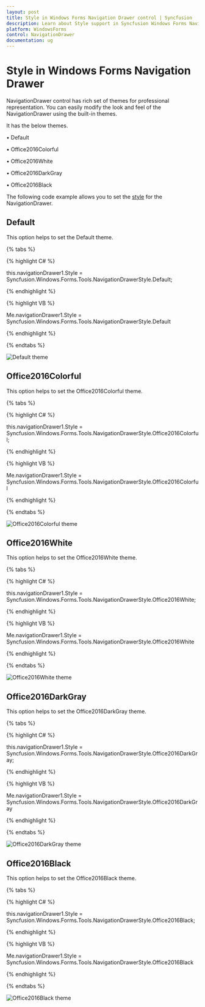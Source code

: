 ```yaml
---
layout: post
title: Style in Windows Forms Navigation Drawer control | Syncfusion
description: Learn about Style support in Syncfusion Windows Forms Navigation Drawer control and more details.
platform: WindowsForms
control: NavigationDrawer 
documentation: ug
---
```


# Style in Windows Forms Navigation Drawer

NavigationDrawer control has rich set of themes for professional representation. You can easily modify the look and feel of the NavigationDrawer using the built-in themes.

It has the below themes.

•	Default

•	Office2016Colorful

•	Office2016White

•	Office2016DarkGray

•	Office2016Black

The following code example allows you to set the [style](https://help.syncfusion.com/cr/windowsforms/Syncfusion.Windows.Forms.Tools.NavigationDrawer.html#Syncfusion_Windows_Forms_Tools_NavigationDrawer_Style) for the NavigationDrawer.

## Default

This option helps to set the Default theme.

{% tabs %}

{% highlight C# %}

this.navigationDrawer1.Style = Syncfusion.Windows.Forms.Tools.NavigationDrawerStyle.Default;

{% endhighlight %}

{% highlight VB %}

Me.navigationDrawer1.Style = Syncfusion.Windows.Forms.Tools.NavigationDrawerStyle.Default

{% endhighlight %}

{% endtabs %}

![Default theme](Style_images/Style_img1.png)

## Office2016Colorful

This option helps to set the Office2016Colorful theme.

{% tabs %}

{% highlight C# %}

this.navigationDrawer1.Style = Syncfusion.Windows.Forms.Tools.NavigationDrawerStyle.Office2016Colorful;

{% endhighlight %}

{% highlight VB %}

Me.navigationDrawer1.Style = Syncfusion.Windows.Forms.Tools.NavigationDrawerStyle.Office2016Colorful

{% endhighlight %}

{% endtabs %}

![Office2016Colorful theme](Style_images/Style_img2.png)

## Office2016White

This option helps to set the Office2016White theme.

{% tabs %}

{% highlight C# %}

this.navigationDrawer1.Style = Syncfusion.Windows.Forms.Tools.NavigationDrawerStyle.Office2016White;

{% endhighlight %}

{% highlight VB %}

Me.navigationDrawer1.Style = Syncfusion.Windows.Forms.Tools.NavigationDrawerStyle.Office2016White

{% endhighlight %}

{% endtabs %}

![Office2016White theme](Style_images/Style_img3.png)

## Office2016DarkGray

This option helps to set the Office2016DarkGray theme.

{% tabs %}

{% highlight C# %}

this.navigationDrawer1.Style = Syncfusion.Windows.Forms.Tools.NavigationDrawerStyle.Office2016DarkGray;

{% endhighlight %}

{% highlight VB %}

Me.navigationDrawer1.Style = Syncfusion.Windows.Forms.Tools.NavigationDrawerStyle.Office2016DarkGray

{% endhighlight %}

{% endtabs %}

![Office2016DarkGray theme](Style_images/Style_img4.png)

## Office2016Black

This option helps to set the Office2016Black theme.

{% tabs %}

{% highlight C# %}

this.navigationDrawer1.Style = Syncfusion.Windows.Forms.Tools.NavigationDrawerStyle.Office2016Black;

{% endhighlight %}

{% highlight VB %}

Me.navigationDrawer1.Style = Syncfusion.Windows.Forms.Tools.NavigationDrawerStyle.Office2016Black

{% endhighlight %}

{% endtabs %}

![Office2016Black theme](Style_images/Style_img5.png)
